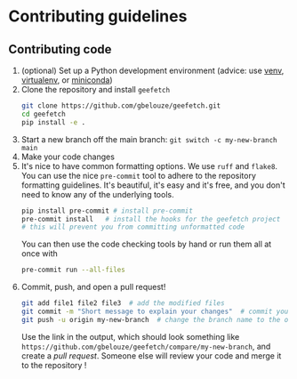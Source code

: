 # Contributing guidelines

## Contributing code

1. (optional) Set up a Python development environment
   (advice: use [venv](https://docs.python.org/3/library/venv.html),
   [virtualenv](https://virtualenv.pypa.io/), or [miniconda](https://docs.conda.io/en/latest/miniconda.html))
2. Clone the repository and install `geefetch`
   ```bash
   git clone https://github.com/gbelouze/geefetch.git
   cd geefetch
   pip install -e .
   ```
3. Start a new branch off the main branch: `git switch -c my-new-branch main`
4. Make your code changes
5. It's nice to have common formatting options. We use `ruff` and `flake8`. You can use the nice `pre-commit` tool to adhere to the repository formatting guidelines. It's beautiful, it's easy and it's free, and you don't need to know any of the underlying tools.
   ```bash
   pip install pre-commit # install pre-commit
   pre-commit install   # install the hooks for the geefetch project
   # this will prevent you from committing unformatted code
   ```
   You can then use the code checking tools by hand or run them all at once with
   ```bash
   pre-commit run --all-files
   ```
6. Commit, push, and open a pull request!
   ```bash
   git add file1 file2 file3  # add the modified files
   git commit -m "Short message to explain your changes"  # commit your changes
   git push -u origin my-new-branch  # change the branch name to the one you created in step 3.
   ```
   Use the link in the output, which should look something like `https://github.com/gbelouze/geefetch/compare/my-new-branch`, and create a *pull request*.
   Someone else will review your code and merge it to the repository !

